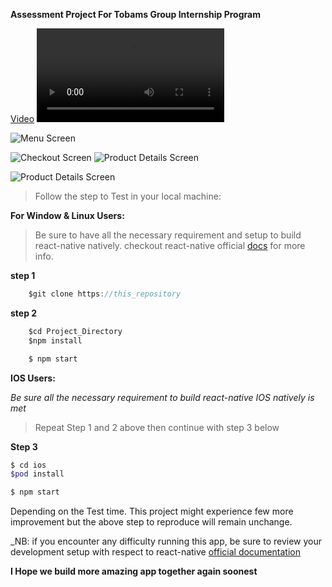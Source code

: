 **Assessment Project For Tobams Group Internship Program**

[Video](./assets/images/video_proof.mp4)
![Video](./assets/images/video_proof.mp4)

![Menu Screen](./assets/images/Menu%20Screen.png)

![Checkout Screen](./assets/images/cart_screen.png)
![Product Details Screen](./assets/images/Product_Details%20Screen.png)

![Product Details Screen](./assets/images/Product%20details%20Scrreen.png)


>Follow the step to Test in your local machine:

**For Window & Linux Users:**

>Be sure to have all the necessary requirement and setup to build react-native natively. checkout react-native official [docs](https://reactnative.dev/) for more info.

**step 1**
```js
    $git clone https://this_repository
```
**step 2**
```js
    $cd Project_Directory
    $npm install
```

```js
    $ npm start
```


**IOS Users:**

_Be sure all the necessary requirement to build react-native IOS natively is met_
> Repeat Step 1 and 2 above then continue with step 3 below

**Step 3**
```bash
$ cd ios
$pod install
  ```  

```js
$ npm start
``` 

  Depending on the Test time. This project might experience few more improvement but the above step to reproduce will remain unchange.
 
_NB: if you encounter any difficulty running this app, be sure to review your development setup with respect to react-native [official documentation](https://reactnative.dev/docs/environment-setup)

**I Hope we build more amazing app together again soonest**
